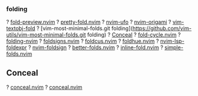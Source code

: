 ### folding
? [fold-preview.nvim](https://github.com/anuvyklack/fold-preview.nvim)
? [pretty-fold.nvim](https://github.com/anuvyklack/pretty-fold.nvim)
? [nvim-ufo](https://github.com/kevinhwang91/nvim-ufo)
? [nvim-origami](https://github.com/chrisgrieser/nvim-origami)
? [vim-textobj-fold](https://github.com/kana/vim-textobj-fold)
? [vim-most-minimal-folds.git folding](https://github.com/vim-utils/vim-most-minimal-folds.git folding)
? [ Conceal](https://yutkat.github.io/my-neovim-pluginlist/#fold--conceal)
? [fold-cycle.nvim](https://github.com/jghauser/fold-cycle.nvim)
? [folding-nvim](https://github.com/pierreglaser/folding-nvim)
? [foldsigns.nvim](https://github.com/lewis6991/foldsigns.nvim)
? [foldcus.nvim](https://github.com/Vonr/foldcus.nvim)
? [foldhue.nvim](https://github.com/milisims/foldhue.nvim)
? [nvim-lsp-foldexpr](https://github.com/MrcJkb/nvim-lsp-foldexpr)
? [nvim-foldsign](https://github.com/yaocccc/nvim-foldsign)
? [better-folds.nvim](https://github.com/snelling-a/better-folds.nvim)
? [inline-fold.nvim](https://github.com/malbertzard/inline-fold.nvim)
? [simple-folds.nvim](https://github.com/lcroberts/simple-folds.nvim)
## Conceal
? [conceal.nvim](https://github.com/Jxstxs/conceal.nvim)
? [conceal.nvim](https://github.com/nvim-jo/conceal.nvim)


